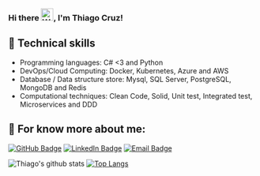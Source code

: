 ### Hi there <img alt="Waving hand emoji" src="https://github.com/OfficialMarinho/OfficialMarinho/blob/master/waving-hand-emoji-animated.gif?raw=true" width="25px">, I'm Thiago Cruz! 

## :triangular_flag_on_post: Technical skills
- Programming languages: C# <3 and Python
- DevOps/Cloud Computing: Docker, Kubernetes, Azure and AWS
- Database / Data structure store: Mysql, SQL Server, PostgreSQL, MongoDB and Redis
- Computational techniques: Clean Code, Solid, Unit test, Integrated test, Microservices and DDD

## 💬 For know more about me:

[![GitHub Badge](https://img.shields.io/github/followers/thiagocruzrj?label=thiagocruzrj&style=for-the-badge&link=https://github.com/thiagocruzrj)](https://github.com/thiagocruzrj)
[![LinkedIn Badge](https://img.shields.io/badge/-thiagocruzrj-blue?style=for-the-badge&logo=Linkedin&logoColor=white&link=https://www.linkedin.com/in/thiago-cruz-07205859/)](https://www.linkedin.com/in/thiago-cruz-07205859/)
[![Email Badge](https://img.shields.io/badge/contact-thagocruz@gmail.com-red?style=for-the-badge&link=https://www.linkedin.com/in/thiago-cruz-07205859//)](https://www.linkedin.com/in/thiago-cruz-07205859//)

![Thiago's github stats](https://github-readme-stats.vercel.app/api?username=thiagocruzrj&count_private=true&show_icons=true&theme=vue) [![Top Langs](https://github-readme-stats.vercel.app/api/top-langs/?username=thiagocruzrj&layout=compact)](https://github.com/anuraghazra/github-readme-stats)

<!--
**thiagocruzrj/thiagocruzrj** is a ✨ _special_ ✨ repository because its `README.md` (this file) appears on your GitHub profile.

Here are some ideas to get you started:

- 🔭 I’m currently working on ...
- 🌱 I’m currently learning ...
- 👯 I’m looking to collaborate on ...
- 🤔 I’m looking for help with ...
- 💬 Ask me about ...
- 📫 How to reach me: ...
- 😄 Pronouns: ...
- ⚡ Fun fact: ...
-->
